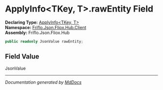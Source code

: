 ﻿<!--  
  <auto-generated>   
    The contents of this file were generated by a tool.  
    Changes to this file may be list if the file is regenerated  
  </auto-generated>   
-->

# ApplyInfo\<TKey, T\>.rawEntity Field

**Declaring Type:** [ApplyInfo\<TKey, T\>](../index.md)  
**Namespace:** [Friflo.Json.Fliox.Hub.Client](../../index.md)  
**Assembly:** Friflo.Json.Fliox.Hub

```csharp
public readonly JsonValue rawEntity;
```

## Field Value

JsonValue

___

*Documentation generated by [MdDocs](https://github.com/ap0llo/mddocs)*

